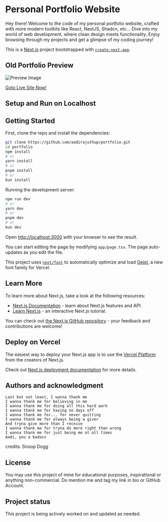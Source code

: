 # Personal Portfolio Website

Hey there! Welcome to the code of my personal portfolio website, crafted with more modern toolkits like React, NextJS, Shadcn, etc... Dive into my world of web development, where clean design meets functionality. Enjoy browsing through my projects and get a glimpse of my coding journey!

This is a [Next.js](https://nextjs.org) project bootstrapped with [`create-next-app`](https://nextjs.org/docs/app/api-reference/cli/create-next-app).

## Old Portfolio Preview

![Preview Image](public/preview.gif)

[Goto Live Site Now!](https://aadirajuthup.github.io/portfolio/)

## Setup and Run on Localhost

## Getting Started

First, clone the repo and install the dependencies:

```bash
git clone https://github.com/aadirajuthup/portfolio.git
cd portfolio
npm install
# or
yarn install
# or
pnpm install
# or
bun install
```

Running the development server:

```bash
npm run dev
# or
yarn dev
# or
pnpm dev
# or
bun dev
```

Open [http://localhost:3000](http://localhost:3000) with your browser to see the result.

You can start editing the page by modifying `app/page.tsx`. The page auto-updates as you edit the file.

This project uses [`next/font`](https://nextjs.org/docs/app/building-your-application/optimizing/fonts) to automatically optimize and load [Geist](https://vercel.com/font), a new font family for Vercel.

## Learn More

To learn more about Next.js, take a look at the following resources:

- [Next.js Documentation](https://nextjs.org/docs) - learn about Next.js features and API.
- [Learn Next.js](https://nextjs.org/learn) - an interactive Next.js tutorial.

You can check out [the Next.js GitHub repository](https://github.com/vercel/next.js) - your feedback and contributions are welcome!

## Deploy on Vercel

The easiest way to deploy your Next.js app is to use the [Vercel Platform](https://vercel.com/new?utm_medium=default-template&filter=next.js&utm_source=create-next-app&utm_campaign=create-next-app-readme) from the creators of Next.js.

Check out [Next.js deployment documentation](https://nextjs.org/docs/app/building-your-application/deploying) for more details.

## Authors and acknowledgment
```
Last but not least, I wanna thank me
I wanna thank me for believing in me
I wanna thank me for doing all this hard work
I wanna thank me for having no days off
I wanna thank me for... for never quitting
I wanna thank me for always being a giver
And tryna give more than I receive
I wanna thank me for tryna do more right than wrong
I wanna thank me for just being me at all times
Aadi, you a badass
```
credits: Snoop Dogg

## License

You may use this project of mine for educational purposes, inspirational or anything non-commercial. Do mention me and tag my link in bio or GitHub Account.

## Project status

This project is being actively worked on and updated as needed.
